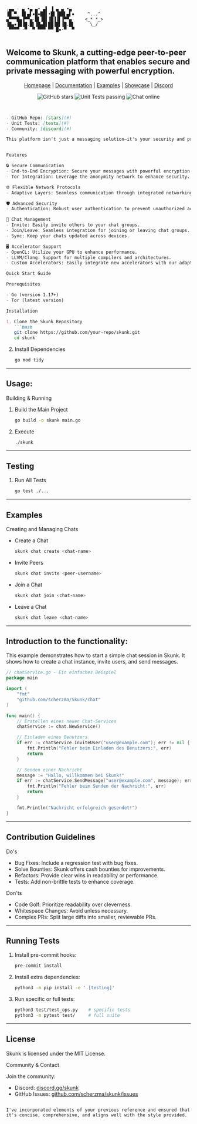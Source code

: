 

~~~

.▄▄ · ▄ •▄ ▄• ▄▌ ▐ ▄ ▄ •▄ 
▐█ ▀. █▌▄▌▪█▪██▌•█▌▐██▌▄▌▪     ^...^
▄▀▀▀█▄▐▀▀▄·█▌▐█▌▐█▐▐▌▐▀▀▄·    <_* *_>   
▐█▄▪▐█▐█.█▌▐█▄█▌██▐█▌▐█.█▌      \_/
 ▀▀▀▀ ·▀  ▀ ▀▀▀ ▀▀ █▪·▀  ▀
 
~~~



<p align="center"><p style="color: grey; font-size: 14px;"><h2>Welcome to Skunk, a cutting-edge peer-to-peer communication platform that enables secure and private messaging with powerful encryption.</h2></p></p>


<p align="center">
  <a href="URL_zur_Homepage">Homepage</a> |
  <a href="URL_zur_Dokumentation">Documentation</a> |
  <a href="URL_zu_Examples">Examples</a> |
  <a href="URL_zum_Showcase">Showcase</a> |
  <a href="URL_zum_Discord">Discord</a>
</p>

<p align="center">
  <img src="https://img.shields.io/github/stars/deinrepo/skunk?style=social" alt="GitHub stars">
  <img src="https://img.shields.io/badge/tests-passing-brightgreen.svg" alt="Unit Tests passing">
  <img src="https://img.shields.io/badge/chat-1556_online-blue.svg" alt="Chat online">
</p>





```markdown


- GitHub Repo: [stars](#)
- Unit Tests: [tests](#)
- Community: [discord](#)

This platform isn't just a messaging solution—it's your security and privacy advocate.


Features

🔒 Secure Communication
- End-to-End Encryption: Secure your messages with powerful encryption protocols.
- Tor Integration: Leverage the anonymity network to enhance security.

🌐 Flexible Network Protocols
- Adaptive Layers: Seamless communication through integrated networking protocols.

🛡️ Advanced Security
- Authentication: Robust user authentication to prevent unauthorized access.

💬 Chat Management
- Invite: Easily invite others to your chat groups.
- Join/Leave: Seamless integration for joining or leaving chat groups.
- Sync: Keep your chats updated across devices.

🖥️ Accelerator Support
- OpenCL: Utilize your GPU to enhance performance.
- LLVM/Clang: Support for multiple compilers and architectures.
- Custom Accelerators: Easily integrate new accelerators with our adaptive framework.

Quick Start Guide

Prerequisites

- Go (version 1.17+)
- Tor (latest version)

Installation

1. Clone the Skunk Repository
   ```bash
   git clone https://github.com/your-repo/skunk.git
   cd skunk
   ```

2. Install Dependencies
   ```bash
   go mod tidy
   ```
***

<h2>Usage:</h2>

Building & Running

1. Build the Main Project
   ```bash
   go build -o skunk main.go
   ```

2. Execute
   ```bash
   ./skunk
   ```

***

<h2>Testing</h2>

1. Run All Tests
   ```bash
   go test ./...
   ```

***
<h2>Examples</h2>

Creating and Managing Chats

- Create a Chat
  ```bash
  skunk chat create <chat-name>
  ```
- Invite Peers
  ```bash
  skunk chat invite <peer-username>
  ```
- Join a Chat
  ```bash
  skunk chat join <chat-name>
  ```
- Leave a Chat
  ```bash
  skunk chat leave <chat-name>
  ```

***

<h2>Introduction to the functionality:</h2>

This example demonstrates how to start a simple chat session in Skunk. It shows how to create a chat instance, invite users, and send messages.

```go
// chatService.go - Ein einfaches Beispiel
package main

import (
    "fmt"
    "github.com/scherzma/Skunk/chat"
)

func main() {
    // Erstellen eines neuen Chat-Services
    chatService := chat.NewService()

    // Einladen eines Benutzers
    if err := chatService.InviteUser("user@example.com"); err != nil {
        fmt.Println("Fehler beim Einladen des Benutzers:", err)
        return
    }

    // Senden einer Nachricht
    message := "Hallo, willkommen bei Skunk!"
    if err := chatService.SendMessage("user@example.com", message); err != nil {
        fmt.Println("Fehler beim Senden der Nachricht:", err)
        return
    }

    fmt.Println("Nachricht erfolgreich gesendet!")
}
```

***

<h2>Contribution Guidelines</h2>

Do's
- Bug Fixes: Include a regression test with bug fixes.
- Solve Bounties: Skunk offers cash bounties for improvements.
- Refactors: Provide clear wins in readability or performance.
- Tests: Add non-brittle tests to enhance coverage.

Don'ts
- Code Golf: Prioritize readability over cleverness.
- Whitespace Changes: Avoid unless necessary.
- Complex PRs: Split large diffs into smaller, reviewable PRs.

***

<h2>Running Tests</h2>

1. Install pre-commit hooks:
   ```bash
   pre-commit install
   ```

2. Install extra dependencies:
   ```bash
   python3 -m pip install -e '.[testing]'
   ```

3. Run specific or full tests:
   ```bash
   python3 test/test_ops.py    # specific tests
   python3 -m pytest test/     # full suite
   ```
***

<h2>License</h2>

Skunk is licensed under the MIT License.

Community & Contact

Join the community:

- Discord: [discord.gg/skunk](#)
- GitHub Issues: [github.com/scherzma/skunk/issues](#)

```

I've incorporated elements of your previous reference and ensured that it's concise, comprehensive, and aligns well with the style provided.
